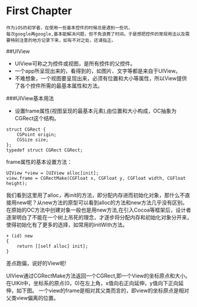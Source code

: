 # First Chapter


```objc
作为iOS的初学者，在使用一些基本控件的时候总是遇到一些坑，
每次google再google,基本能解决问题，但不免浪费了时间。于是想把控件的常规用法以及需要特别注意的地方记录下来，如有不对之处，还请指正。
```
##UIView

- UIView可称之为控件或视图，是所有控件的父控件。
- 一个app所呈现出来的，看得到的，如图片、文字等都是来自于UIView。
- 不难想象，一个视图要呈现出来，必须有位置和大小等属性，所以View提供了各个控件所需的最基本属性和方法。

###UIView基本用法
- 设置frame属性(视图呈现的最基本元素),由位置和大小构成，OC抽象为CGRect这个结构。

```objc
struct CGRect {
    CGPoint origin;
    CGSize size;
};
typedef struct CGRect CGRect;
```
frame属性的基本设置方法：
```objc
UIView *view = [UIView alloc]init];
view.frame = CGRectMake(CGFloat x, CGFloat y, CGFloat width, CGFloat height);

```
我们看到这里用了alloc，再init的方法，即分配内存进而初始化对象，那什么不直接用new呢？从new方法的原型可以看到alloc的方法和new方法几乎没有区别。在原始的OC方法中创建对象一般也是用new方法,在引入Cocoa等框架后，设计者逐渐明白了不能在一个树上吊死的理念，才逐步将分配内存和初始化对象分开来，使得初始化有了更多的选择，如常用的initWith方法。
```objc
+ (id) new
{
    return [[self alloc] init];
}
```
差点跑偏，说好的View呢!

UIView通过CGRectMake方法返回一个CGRect,即一个View的坐标原点和大小。在UIKit中，坐标系的原点(0，0)在左上角，x值向右正向延伸，y值向下正向延伸，如下图。
一个view的frame是相对其父类而言的，即view的坐标原点是相对父类view偏离的位置。
































